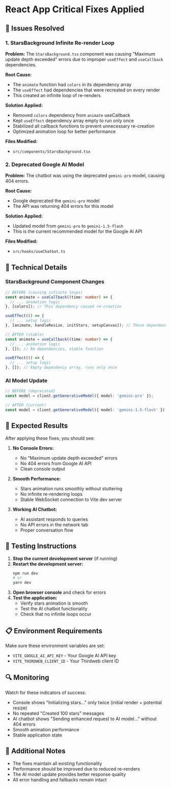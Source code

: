 # React App Critical Fixes Applied

## 🚨 Issues Resolved

### 1. StarsBackground Infinite Re-render Loop
**Problem:** The `StarsBackground.tsx` component was causing "Maximum update depth exceeded" errors due to improper `useEffect` and `useCallback` dependencies.

**Root Cause:**
- The `animate` function had `colors` in its dependency array
- The `useEffect` had dependencies that were recreated on every render
- This created an infinite loop of re-renders

**Solution Applied:**
- Removed `colors` dependency from `animate` useCallback
- Kept `useEffect` dependency array empty to run only once
- Stabilized all callback functions to prevent unnecessary re-creation
- Optimized animation loop for better performance

**Files Modified:**
- `src/components/StarsBackground.tsx`

### 2. Deprecated Google AI Model
**Problem:** The chatbot was using the deprecated `gemini-pro` model, causing 404 errors.

**Root Cause:**
- Google deprecated the `gemini-pro` model
- The API was returning 404 errors for this model

**Solution Applied:**
- Updated model from `gemini-pro` to `gemini-1.5-flash`
- This is the current recommended model for the Google AI API

**Files Modified:**
- `src/hooks/useChatbot.ts`

## 🔧 Technical Details

### StarsBackground Component Changes
```typescript
// BEFORE (causing infinite loops)
const animate = useCallback((time: number) => {
  // ... animation logic
}, [colors]); // This dependency caused re-creation

useEffect(() => {
  // ... setup logic
}, [animate, handleResize, initStars, setupCanvas]); // These dependencies caused loops

// AFTER (stable)
const animate = useCallback((time: number) => {
  // ... animation logic
}, []); // No dependencies, stable function

useEffect(() => {
  // ... setup logic
}, []); // Empty dependency array, runs only once
```

### AI Model Update
```typescript
// BEFORE (deprecated)
const model = client.getGenerativeModel({ model: 'gemini-pro' });

// AFTER (current)
const model = client.getGenerativeModel({ model: 'gemini-1.5-flash' });
```

## 🎯 Expected Results

After applying these fixes, you should see:

1. **No Console Errors:**
   - No "Maximum update depth exceeded" errors
   - No 404 errors from Google AI API
   - Clean console output

2. **Smooth Performance:**
   - Stars animation runs smoothly without stuttering
   - No infinite re-rendering loops
   - Stable WebSocket connection to Vite dev server

3. **Working AI Chatbot:**
   - AI assistant responds to queries
   - No API errors in the network tab
   - Proper conversation flow

## 🚀 Testing Instructions

1. **Stop the current development server** (if running)
2. **Restart the development server:**
   ```bash
   npm run dev
   # or
   yarn dev
   ```
3. **Open browser console** and check for errors
4. **Test the application:**
   - Verify stars animation is smooth
   - Test the AI chatbot functionality
   - Check that no infinite loops occur

## 📋 Environment Requirements

Make sure these environment variables are set:
- `VITE_GOOGLE_AI_API_KEY` - Your Google AI API key
- `VITE_THIRDWEB_CLIENT_ID` - Your Thirdweb client ID

## 🔍 Monitoring

Watch for these indicators of success:
- Console shows "Initializing stars..." only twice (initial render + potential resize)
- No repeated "Created 100 stars" messages
- AI chatbot shows "Sending enhanced request to AI model..." without 404 errors
- Smooth animation performance
- Stable application state

## 📝 Additional Notes

- The fixes maintain all existing functionality
- Performance should be improved due to reduced re-renders
- The AI model update provides better response quality
- All error handling and fallbacks remain intact